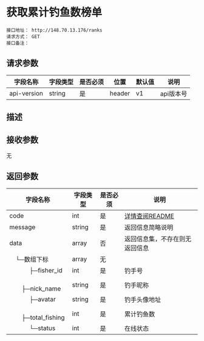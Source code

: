 # 获取累计钓鱼数榜单
```
接口地址： http://148.70.13.176/ranks
请求方式： GET
接口备注：
```
## 请求参数

| 字段名称 | 字段类型 | 是否必须 | 位置 | 默认值 | 说明 |
|    -    |    -    |    -    |  -   |   -   |  -   |
| api-version | string | 是 | header | v1 | api版本号 |

## 描述

## 接收参数
无

## 返回参数

| 字段名称 | 字段类型 | 是否必须 | 说明 |
|    -    |    -    |    -    |   -   |
| code | int | 是 | [详情查阅README](https://github.com/waitforu/docs/blob/master/README.md#%E9%83%A8%E5%88%86%E8%BF%94%E5%9B%9E%E4%BF%A1%E6%81%AFcode%E8%A1%A8) |
| message | string | 是 | 返回信息简略说明 |
| data | array | 否 | 返回信息集，不存在则无返回信息 |
|　└─数组下标| array | 无 |  |  
|　 　　├─fisher_id | int | 是 | 钓手号 |
|　 　　├─nick_name | string | 是 | 钓手昵称 |
|　 　　├─avatar | string | 是 | 钓手头像地址 |
|　 　　├─total_fishing | int | 是 | 累计钓鱼数 |
|　 　　└─status | int | 是 | 在线状态 |